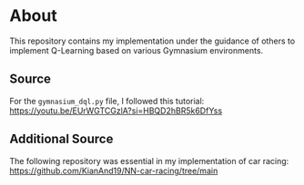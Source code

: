 # About
This repository contains my implementation under the guidance of others to implement Q-Learning based on various Gymnasium environments.

## Source
For the ```gymnasium_dql.py``` file, I followed this tutorial:<br>
https://youtu.be/EUrWGTCGzlA?si=HBQD2hBR5k6DfYss

## Additional Source
The following repository was essential in my implementation of car racing:<br>
https://github.com/KianAnd19/NN-car-racing/tree/main